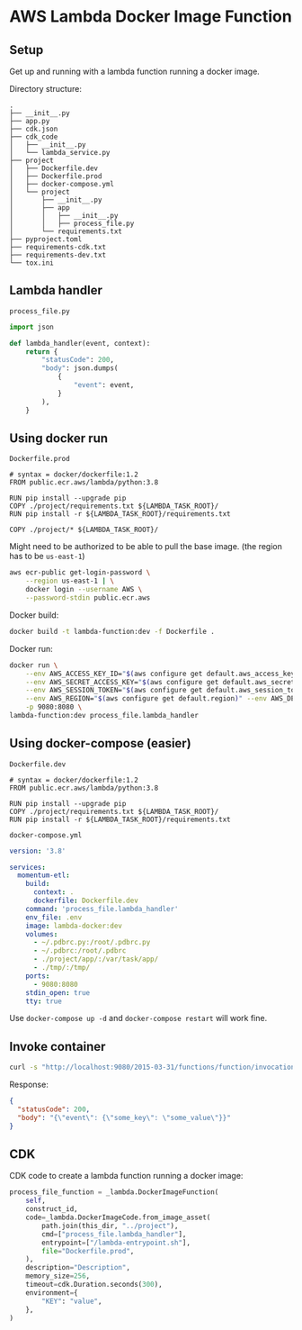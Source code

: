 AWS Lambda Docker Image Function
===

Setup
---

Get up and running with a lambda function running a docker image.

Directory structure:

```
.
├── __init__.py
├── app.py
├── cdk.json
├── cdk_code
│   ├── __init__.py
│   └── lambda_service.py
├── project
│   ├── Dockerfile.dev
│   ├── Dockerfile.prod
│   ├── docker-compose.yml
│   └── project
│       ├── __init__.py
│       ├── app
│       │   ├── __init__.py
│       │   ├── process_file.py
│       └── requirements.txt
├── pyproject.toml
├── requirements-cdk.txt
├── requirements-dev.txt
└── tox.ini
```

Lambda handler
---

`process_file.py`

```python
import json

def lambda_handler(event, context):
    return {
        "statusCode": 200,
        "body": json.dumps(
            {
                "event": event,
            }
        ),
    }
```
Using docker run
---

`Dockerfile.prod`

```
# syntax = docker/dockerfile:1.2
FROM public.ecr.aws/lambda/python:3.8

RUN pip install --upgrade pip
COPY ./project/requirements.txt ${LAMBDA_TASK_ROOT}/
RUN pip install -r ${LAMBDA_TASK_ROOT}/requirements.txt

COPY ./project/* ${LAMBDA_TASK_ROOT}/

```

Might need to be authorized to be able to pull the base image. (the region has
to be `us-east-1`)

```bash
aws ecr-public get-login-password \
    --region us-east-1 | \
    docker login --username AWS \
    --password-stdin public.ecr.aws
```

Docker build:

```bash
docker build -t lambda-function:dev -f Dockerfile .
```

Docker run:

```bash
docker run \
    --env AWS_ACCESS_KEY_ID="$(aws configure get default.aws_access_key_id)" \
    --env AWS_SECRET_ACCESS_KEY="$(aws configure get default.aws_secret_access_key)" \
    --env AWS_SESSION_TOKEN="$(aws configure get default.aws_session_token)" \
    --env AWS_REGION="$(aws configure get default.region)" --env AWS_DEFAULT_REGION="$(aws configure get default.region)" \
    -p 9080:8080 \
lambda-function:dev process_file.lambda_handler
```

Using docker-compose (easier)
---

`Dockerfile.dev`

```
# syntax = docker/dockerfile:1.2
FROM public.ecr.aws/lambda/python:3.8

RUN pip install --upgrade pip
COPY ./project/requirements.txt ${LAMBDA_TASK_ROOT}/
RUN pip install -r ${LAMBDA_TASK_ROOT}/requirements.txt
```

`docker-compose.yml`

```yaml
version: '3.8'

services:
  momentum-etl:
    build:
      context: .
      dockerfile: Dockerfile.dev
    command: 'process_file.lambda_handler'
    env_file: .env
    image: lambda-docker:dev
    volumes:
      - ~/.pdbrc.py:/root/.pdbrc.py
      - ~/.pdbrc:/root/.pdbrc
      - ./project/app/:/var/task/app/
      - ./tmp/:/tmp/
    ports:
      - 9080:8080
    stdin_open: true
    tty: true
```

Use `docker-compose up -d` and `docker-compose restart` will work fine.

Invoke container
---

```bash
curl -s "http://localhost:9080/2015-03-31/functions/function/invocations" -d '{"some_key":"some_value"}' | jq
```

Response:

```json
{
  "statusCode": 200,
  "body": "{\"event\": {\"some_key\": \"some_value\"}}"
}
```

CDK
---

CDK code to create a lambda function running a docker image:

```python
process_file_function = _lambda.DockerImageFunction(
    self,
    construct_id,
    code=_lambda.DockerImageCode.from_image_asset(
        path.join(this_dir, "../project"),
        cmd=["process_file.lambda_handler"],
        entrypoint=["/lambda-entrypoint.sh"],
        file="Dockerfile.prod",
    ),
    description="Description",
    memory_size=256,
    timeout=cdk.Duration.seconds(300),
    environment={
        "KEY": "value",
    },
)
```
